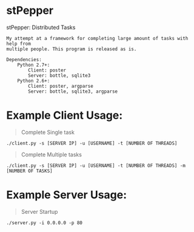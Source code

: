 stPepper
========

stPepper: Distributed Tasks

    My attempt at a framework for completing large amount of tasks with help from
	multiple people. This program is released as is.

    Dependencies:
		Python 2.7+:
			Client: poster
			Server: bottle, sqlite3
		Python 2.6+:
			Client: poster, argparse
			Server: bottle, sqlite3, argparse
		
Example Client Usage:
=====================

> Complete Single task

    ./client.py -s [SERVER IP] -u [USERNAME] -t [NUMBER OF THREADS]  

> Complete Multiple tasks

    ./client.py -s [SERVER IP] -u [USERNAME] -t [NUMBER OF THREADS] -m [NUMBER OF TASKS]


Example Server Usage:
=====================

> Server Startup

	./server.py -i 0.0.0.0 -p 80

